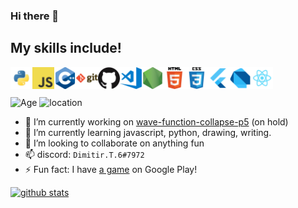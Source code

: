### Hi there 👋

## My skills include!

<img align="left" alt="Python" width="35px" src="https://raw.githubusercontent.com/github/explore/master/topics/python/python.png" />
<img align="left" alt="Javascript" width="35px" src="https://raw.githubusercontent.com/github/explore/master/topics/javascript/javascript.png" />
<img align="left" alt="cpp" width="35px" src="https://raw.githubusercontent.com/github/explore/master/topics/cpp/cpp.png" />
<img align="left" alt="Git" width="35px" src="https://raw.githubusercontent.com/github/explore/master/topics/git/git.png" />
<img align="left" alt="Github" width="35px" src="https://raw.githubusercontent.com/github/explore/master/topics/github/github.png" />
<img align="left" alt="VS Code" width="35px" src="https://raw.githubusercontent.com/github/explore/master/topics/visual-studio-code/visual-studio-code.png" />
<img align="left" alt="Node Js" width="35px" src="https://raw.githubusercontent.com/github/explore/master/topics/nodejs/nodejs.png" />
<img align="left" alt="HTML" width="35px" src="https://raw.githubusercontent.com/github/explore/master/topics/html/html.png" />
<img align="left" alt="CSS" width="35px" src="https://raw.githubusercontent.com/github/explore/master/topics/css/css.png" />
<img align="left" alt="Flutter" width="35px" src="https://raw.githubusercontent.com/github/explore/master/topics/flutter/flutter.png" />
<img align="left" alt="Dart" width="35px" src="https://raw.githubusercontent.com/github/explore/master/topics/dart/dart.png" />
<img align="left" alt="React" width="35px" src="https://raw.githubusercontent.com/github/explore/master/topics/react/react.png" />

<br><br>

![Age](https://img.shields.io/badge/Age-16-darkgreen)
![location](https://img.shields.io/badge/Live%20in-Georgia-red)

- 🔭 I’m currently working on [wave-function-collapse-p5](https://github.com/D-T-666/wave-function-collapse-p5) (on hold)
- 🌱 I’m currently learning javascript, python, drawing, writing.
- 👯 I’m looking to collaborate on anything fun
- 📫 discord: `Dimitir.T.6#7972`
- ⚡ Fun fact: I have [a game](https://play.google.com/store/apps/details?id=com.dima.dash) on Google Play!

[![github stats](https://github-readme-stats.vercel.app/api?username=D-T-666)](https://github.com/anuraghazra/github-readme-stats)

